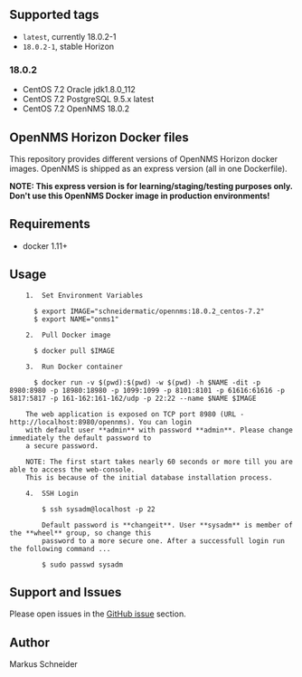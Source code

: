 
## Supported tags

* `latest`, currently 18.0.2-1 
* `18.0.2-1`, stable Horizon

### 18.0.2

* CentOS 7.2 Oracle jdk1.8.0_112
* CentOS 7.2 PostgreSQL 9.5.x latest
* CentOS 7.2 OpenNMS 18.0.2

## OpenNMS Horizon Docker files

This repository provides different versions of OpenNMS Horizon docker images.
OpenNMS is shipped as an express version (all in one Dockerfile). 

**NOTE: This express version is for learning/staging/testing purposes only.** 
**Don't use this OpenNMS Docker image in production environments!**

## Requirements

* docker 1.11+

## Usage

```
    1.  Set Environment Variables

      $ export IMAGE="schneidermatic/opennms:18.0.2_centos-7.2"
      $ export NAME="onms1"

    2.  Pull Docker image  

      $ docker pull $IMAGE

    3.  Run Docker container

      $ docker run -v $(pwd):$(pwd) -w $(pwd) -h $NAME -dit -p 8980:8980 -p 18980:18980 -p 1099:1099 -p 8101:8101 -p 61616:61616 -p 5817:5817 -p 161-162:161-162/udp -p 22:22 --name $NAME $IMAGE

    The web application is exposed on TCP port 8980 (URL - http://localhost:8980/opennms). You can login
    with default user **admin** with password **admin**. Please change immediately the default password to
    a secure password.

    NOTE: The first start takes nearly 60 seconds or more till you are able to access the web-console. 
    This is because of the initial database installation process.

    4.  SSH Login
        
        $ ssh sysadm@localhost -p 22 

        Default password is **changeit**. User **sysadm** is member of the **wheel** group, so change this
        password to a more secure one. After a successfull login run the following command ...

        $ sudo passwd sysadm

```

## Support and Issues

Please open issues in the [GitHub issue](https://github.com/schneidermatic/opennms-dockerfiles/issues) section.

## Author
Markus Schneider
